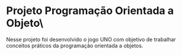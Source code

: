 # Projeto Programação Orientada a Objeto\

Nesse projeto foi desenvolvido o jogo UNO com objetivo de trabalhar conceitos práticos da programação orientada a objetos.
